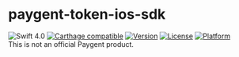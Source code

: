 # paygent-token-ios-sdk
![Swift 4.0](https://img.shields.io/badge/Swift-4.0-orange.svg)
[![Carthage compatible](https://img.shields.io/badge/Carthage-compatible-4BC51D.svg?style=flat)](https://github.com/Carthage/Carthage)
[![Version](https://img.shields.io/cocoapods/v/PaygentTokenSDK.svg?style=flat)](http://cocoapods.org/pods/PaygentTokenSDK)
[![License](https://img.shields.io/cocoapods/l/PaygentTokenSDK.svg?style=flat)](http://cocoapods.org/pods/PaygentTokenSDK)
[![Platform](https://img.shields.io/cocoapods/p/PaygentTokenSDK.svg?style=flat)](http://cocoapods.org/pods/PaygentTokenSDK)  
This is not an official Paygent product.  

